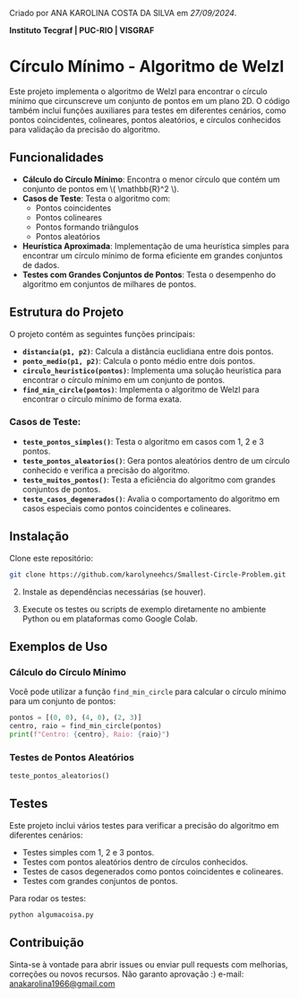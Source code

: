 Criado por ANA KAROLINA COSTA DA SILVA em *27/09/2024*.

**Instituto Tecgraf | PUC-RIO | VISGRAF**

# Círculo Mínimo - Algoritmo de Welzl

Este projeto implementa o algoritmo de Welzl para encontrar o círculo mínimo que circunscreve um conjunto de pontos em um plano 2D. O código também inclui funções auxiliares para testes em diferentes cenários, como pontos coincidentes, colineares, pontos aleatórios, e círculos conhecidos para validação da precisão do algoritmo.

## Funcionalidades

- **Cálculo do Círculo Mínimo**: Encontra o menor círculo que contém um conjunto de pontos em \\( \\mathbb{R}^2 \\).
- **Casos de Teste**: Testa o algoritmo com:
  - Pontos coincidentes
  - Pontos colineares
  - Pontos formando triângulos
  - Pontos aleatórios
- **Heurística Aproximada**: Implementação de uma heurística simples para encontrar um círculo mínimo de forma eficiente em grandes conjuntos de dados.
- **Testes com Grandes Conjuntos de Pontos**: Testa o desempenho do algoritmo em conjuntos de milhares de pontos.

## Estrutura do Projeto

O projeto contém as seguintes funções principais:

- **`distancia(p1, p2)`**: Calcula a distância euclidiana entre dois pontos.
- **`ponto_medio(p1, p2)`**: Calcula o ponto médio entre dois pontos.
- **`circulo_heuristico(pontos)`**: Implementa uma solução heurística para encontrar o círculo mínimo em um conjunto de pontos.
- **`find_min_circle(pontos)`**: Implementa o algoritmo de Welzl para encontrar o círculo mínimo de forma exata.

### Casos de Teste:

- **`teste_pontos_simples()`**: Testa o algoritmo em casos com 1, 2 e 3 pontos.
- **`teste_pontos_aleatorios()`**: Gera pontos aleatórios dentro de um círculo conhecido e verifica a precisão do algoritmo.
- **`teste_muitos_pontos()`**: Testa a eficiência do algoritmo com grandes conjuntos de pontos.
- **`teste_casos_degenerados()`**: Avalia o comportamento do algoritmo em casos especiais como pontos coincidentes e colineares.

## Instalação

Clone este repositório:

```bash
git clone https://github.com/karolyneehcs/Smallest-Circle-Problem.git
```
2. Instale as dependências necessárias (se houver).

3. Execute os testes ou scripts de exemplo diretamente no ambiente Python ou em plataformas como Google Colab.

## Exemplos de Uso

### Cálculo do Círculo Mínimo

Você pode utilizar a função `find_min_circle` para calcular o círculo mínimo para um conjunto de pontos:
```python
pontos = [(0, 0), (4, 0), (2, 3)]
centro, raio = find_min_circle(pontos)
print(f"Centro: {centro}, Raio: {raio}")
```

### Testes de Pontos Aleatórios

```python
teste_pontos_aleatorios()
```

## Testes

Este projeto inclui vários testes para verificar a precisão do algoritmo em diferentes cenários:

- Testes simples com 1, 2 e 3 pontos.
- Testes com pontos aleatórios dentro de círculos conhecidos.
- Testes de casos degenerados como pontos coincidentes e colineares.
- Testes com grandes conjuntos de pontos.

Para rodar os testes:

```bash
python algumacoisa.py
```

## Contribuição

Sinta-se à vontade para abrir issues ou enviar pull requests com melhorias, correções ou novos recursos. Não garanto aprovação :) 
e-mail: anakarolina1966@gmail.com
